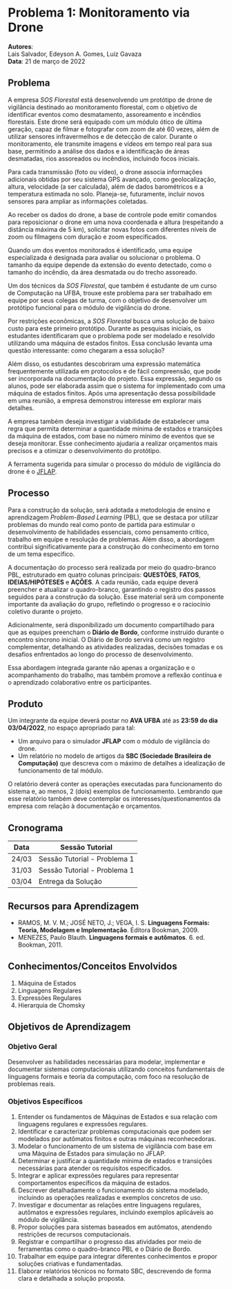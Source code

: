 # Problema 1: Monitoramento via Drone

**Autores**:  
Lais Salvador, Edeyson A. Gomes, Luiz Gavaza  
**Data**: 21 de março de 2022  



## Problema

A empresa *SOS Florestal* está desenvolvendo um protótipo de drone de vigilância destinado ao monitoramento florestal, com o objetivo de identificar eventos como desmatamento, assoreamento e incêndios florestais. Este drone será equipado com um módulo ótico de última geração, capaz de filmar e fotografar com zoom de até 60 vezes, além de utilizar sensores infravermelhos e de detecção de calor. Durante o monitoramento, ele transmite imagens e vídeos em tempo real para sua base, permitindo a análise dos dados e a identificação de áreas desmatadas, rios assoreados ou incêndios, incluindo focos iniciais.

Para cada transmissão (foto ou vídeo), o drone associa informações adicionais obtidas por seu sistema GPS avançado, como geolocalização, altura, velocidade (a ser calculada), além de dados barométricos e a temperatura estimada no solo. Planeja-se, futuramente, incluir novos sensores para ampliar as informações coletadas.

Ao receber os dados do drone, a base de controle pode emitir comandos para reposicionar o drone em uma nova coordenada e altura (respeitando a distância máxima de 5 km), solicitar novas fotos com diferentes níveis de zoom ou filmagens com duração e zoom especificados.

Quando um dos eventos monitorados é identificado, uma equipe especializada é designada para avaliar ou solucionar o problema. O tamanho da equipe depende da extensão do evento detectado, como o tamanho do incêndio, da área desmatada ou do trecho assoreado.

Um dos técnicos da *SOS Florestal*, que também é estudante de um curso de Computação na UFBA, trouxe este problema para ser trabalhado em equipe por seus colegas de turma, com o objetivo de desenvolver um protótipo funcional para o módulo de vigilância do drone.

Por restrições econômicas, a *SOS Florestal* busca uma solução de baixo custo para este primeiro protótipo. Durante as pesquisas iniciais, os estudantes identificaram que o problema pode ser modelado e resolvido utilizando uma máquina de estados finitos. Essa conclusão levanta uma questão interessante: como chegaram a essa solução?

Além disso, os estudantes descobriram uma expressão matemática frequentemente utilizada em protocolos e de fácil compreensão, que pode ser incorporada na documentação do projeto. Essa expressão, segundo os alunos, pode ser elaborada assim que o sistema for implementado com uma máquina de estados finitos. Após uma apresentação dessa possibilidade em uma reunião, a empresa demonstrou interesse em explorar mais detalhes.

A empresa também deseja investigar a viabilidade de estabelecer uma regra que permita determinar a quantidade mínima de estados e transições da máquina de estados, com base no número mínimo de eventos que se deseja monitorar. Esse conhecimento ajudaria a realizar orçamentos mais precisos e a otimizar o desenvolvimento do protótipo.

A ferramenta sugerida para simular o processo do módulo de vigilância do drone é o [JFLAP](http://www.jflap.org).



## Processo

Para a construção da solução, será adotada a metodologia de ensino e aprendizagem *Problem-Based Learning* (PBL), que se destaca por utilizar problemas do mundo real como ponto de partida para estimular o desenvolvimento de habilidades essenciais, como pensamento crítico, trabalho em equipe e resolução de problemas. Além disso, a abordagem contribui significativamente para a construção do conhecimento em torno de um tema específico.

A documentação do processo será realizada por meio do quadro-branco PBL, estruturado em quatro colunas principais: **QUESTÕES**, **FATOS**, **IDEIAS/HIPÓTESES** e **AÇÕES**. A cada reunião, cada equipe deverá preencher e atualizar o quadro-branco, garantindo o registro dos passos seguidos para a construção da solução. Esse material será um componente importante da avaliação do grupo, refletindo o progresso e o raciocínio coletivo durante o projeto.

Adicionalmente, será disponibilizado um documento compartilhado para que as equipes preencham o **Diário de Bordo**, conforme instruído durante o encontro síncrono inicial. O Diário de Bordo servirá como um registro complementar, detalhando as atividades realizadas, decisões tomadas e os desafios enfrentados ao longo do processo de desenvolvimento.

Essa abordagem integrada garante não apenas a organização e o acompanhamento do trabalho, mas também promove a reflexão contínua e o aprendizado colaborativo entre os participantes.



## Produto

Um integrante da equipe deverá postar no **AVA UFBA** até as **23:59 do dia 03/04/2022**, no espaço apropriado para tal:
- Um arquivo para o simulador **JFLAP** com o módulo de vigilância do drone.
- Um relatório no modelo de artigos da **SBC (Sociedade Brasileira de Computação)** que descreva com o máximo de detalhes a idealização de funcionamento de tal módulo.  

O relatório deverá conter as operações executadas para funcionamento do sistema e, ao menos, 2 (dois) exemplos de funcionamento. Lembrando que esse relatório também deve contemplar os interesses/questionamentos da empresa com relação à documentação e orçamentos.



## Cronograma

| **Data**  | **Sessão Tutorial**             |
|-----------|---------------------------------|
| 24/03     | Sessão Tutorial - Problema 1    |
| 31/03     | Sessão Tutorial - Problema 1    |
| 03/04     | Entrega da Solução              |



## Recursos para Aprendizagem

- RAMOS, M. V. M.; JOSÉ NETO, J.; VEGA, I. S. **Linguagens Formais: Teoria, Modelagem e Implementação**. Editora Bookman, 2009.  
- MENEZES, Paulo Blauth. **Linguagens formais e autômatos**. 6. ed. Bookman, 2011.



## Conhecimentos/Conceitos Envolvidos

1. Máquina de Estados  
2. Linguagens Regulares  
3. Expressões Regulares  
4. Hierarquia de Chomsky  



## Objetivos de Aprendizagem

### Objetivo Geral
Desenvolver as habilidades necessárias para modelar, implementar e documentar sistemas computacionais utilizando conceitos fundamentais de linguagens formais e teoria da computação, com foco na resolução de problemas reais.

### Objetivos Específicos

1. Entender os fundamentos de Máquinas de Estados e sua relação com linguagens regulares e expressões regulares.  
2. Identificar e caracterizar problemas computacionais que podem ser modelados por autômatos finitos e outras máquinas reconhecedoras.  
3. Modelar o funcionamento de um sistema de vigilância com base em uma Máquina de Estados para simulação no JFLAP.  
4. Determinar e justificar a quantidade mínima de estados e transições necessárias para atender os requisitos especificados.  
5. Integrar e aplicar expressões regulares para representar comportamentos específicos da máquina de estados.  
6. Descrever detalhadamente o funcionamento do sistema modelado, incluindo as operações realizadas e exemplos concretos de uso.  
7. Investigar e documentar as relações entre linguagens regulares, autômatos e expressões regulares, incluindo exemplos aplicáveis ao módulo de vigilância.  
8. Propor soluções para sistemas baseados em autômatos, atendendo restrições de recursos computacionais.  
9. Registrar e compartilhar o progresso das atividades por meio de ferramentas como o quadro-branco PBL e o Diário de Bordo.  
10. Trabalhar em equipe para integrar diferentes conhecimentos e propor soluções criativas e fundamentadas.  
11. Elaborar relatórios técnicos no formato SBC, descrevendo de forma clara e detalhada a solução proposta.  
